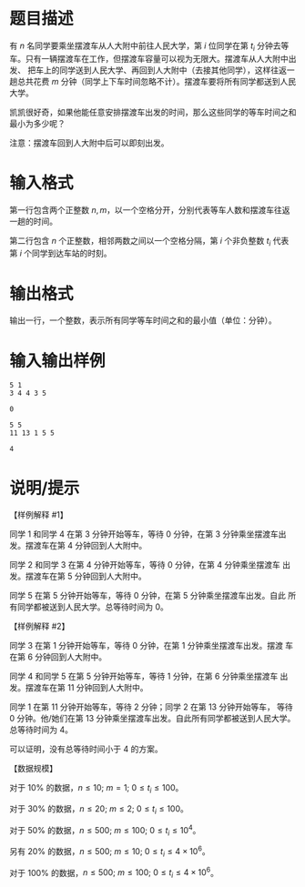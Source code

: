 # 题目描述

有 $n$ 名同学要乘坐摆渡车从人大附中前往人民大学，第 $i$ 位同学在第 $t_i$ 分钟去等车。只有一辆摆渡车在工作，但摆渡车容量可以视为无限大。摆渡车从人大附中出发、 把车上的同学送到人民大学、再回到人大附中（去接其他同学），这样往返一趟总共花费 $m$ 分钟（同学上下车时间忽略不计）。摆渡车要将所有同学都送到人民大学。

凯凯很好奇，如果他能任意安排摆渡车出发的时间，那么这些同学的等车时间之和最小为多少呢？

注意：摆渡车回到人大附中后可以即刻出发。

# 输入格式

第一行包含两个正整数 $n, m$，以一个空格分开，分别代表等车人数和摆渡车往返 一趟的时间。

第二行包含 $n$ 个正整数，相邻两数之间以一个空格分隔，第 $i$ 个非负整数 $t_i$ 代表第 $i$ 个同学到达车站的时刻。

# 输出格式

输出一行，一个整数，表示所有同学等车时间之和的最小值（单位：分钟）。

# 输入输出样例

```input1
5 1 
3 4 4 3 5 
```

```output1
0
```

```input2
5 5 
11 13 1 5 5 
```

```output2
4
```

# 说明/提示

【样例解释 #1】

同学 $1$ 和同学 $4$ 在第 $3$ 分钟开始等车，等待 $0$ 分钟，在第 $3$ 分钟乘坐摆渡车出发。摆渡车在第 $4$ 分钟回到人大附中。

同学 $2$ 和同学 $3$ 在第 $4$ 分钟开始等车，等待 $0$ 分钟，在第 $4$ 分钟乘坐摆渡车 出发。摆渡车在第 $5$ 分钟回到人大附中。

同学 $5$ 在第 $5$ 分钟开始等车，等待 $0$ 分钟，在第 $5$ 分钟乘坐摆渡车出发。自此 所有同学都被送到人民大学。总等待时间为 $0$。

【样例解释 #2】

同学 $3$ 在第 $1$ 分钟开始等车，等待 $0$ 分钟，在第 $1$ 分钟乘坐摆渡车出发。摆渡 车在第 $6$ 分钟回到人大附中。

同学 $4$ 和同学 $5$ 在第 $5$ 分钟开始等车，等待 $1$ 分钟，在第 $6$ 分钟乘坐摆渡车 出发。摆渡车在第 $11$ 分钟回到人大附中。

同学 $1$ 在第 $11$ 分钟开始等车，等待 $2$ 分钟；同学 $2$ 在第 $13$ 分钟开始等车， 等待 $0$ 分钟。他/她们在第 $13$ 分钟乘坐摆渡车出发。自此所有同学都被送到人民大学。总等待时间为 $4$。

可以证明，没有总等待时间小于 $4$ 的方案。

【数据规模】

对于 $10\%$ 的数据，$n \leq 10;~m = 1;~0 \leq t_i \leq 100$。

对于 $30\%$ 的数据，$n \leq 20;~m \leq 2;~0 \leq t_i \leq 100$。

对于 $50\%$ 的数据，$n \leq 500;~m \leq 100;~0 \leq t_i \leq 10^4$。

另有 $20\%$ 的数据，$n \leq 500;~m \leq 10;~0 \leq t_i \leq 4 \times 10^6$。

对于 $100\%$ 的数据，$n \leq 500;~m \leq 100;~0 \leq t_i \leq 4 \times 10^6$。

